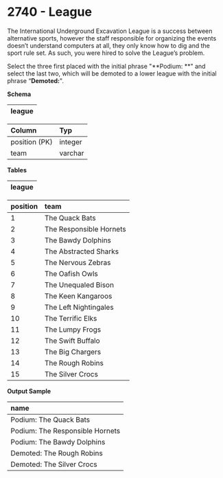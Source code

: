 # 2740 - League

The International Underground Excavation League is a success between alternative sports, however the staff responsible for organizing the events doesn’t understand computers at all, they only know how to dig and the sport rule set. As such, you were hired to solve the League’s problem.

Select the three first placed with the initial phrase "**Podium: **" and select the last two, which will be demoted to a lower league with the initial phrase “**Demoted:**".

**Schema**

| league |
|:------:|

| Column	    | Typ     |
|:--------------|:--------|
| position (PK)	| integer |
| team	        | varchar |

**Tables**

| league |
|:------:|

| position | team                    |
|:---------|:------------------------|
| 1	       | The Quack Bats          |
| 2	       | The Responsible Hornets |
| 3	       | The Bawdy Dolphins      |
| 4	       | The Abstracted Sharks   |
| 5	       | The Nervous Zebras      |
| 6	       | The Oafish Owls         |
| 7	       | The Unequaled Bison     |
| 8	       | The Keen Kangaroos      |
| 9	       | The Left Nightingales   |
| 10       | The Terrific Elks       |
| 11       | The Lumpy Frogs         |
| 12       | The Swift Buffalo       |
| 13       | The Big Chargers        |
| 14       | The Rough Robins        |
| 15       | The Silver Crocs        |

**Output Sample**

| name                            |
|:--------------------------------|
| Podium: The Quack Bats          |
| Podium: The Responsible Hornets |
| Podium: The Bawdy Dolphins      |
| Demoted: The Rough Robins       |
| Demoted: The Silver Crocs       |